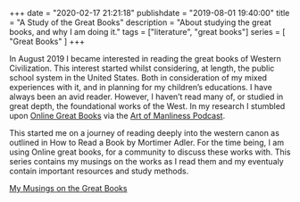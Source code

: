 +++
date = "2020-02-17 21:21:18"
publishdate = "2019-08-01 19:40:00"
title = "A Study of the Great Books"
description = "About studying the great books, and why I am doing it."
tags = ["literature", "great books"]
series = [
"Great Books"
]
+++

In August 2019 I became interested in reading the great books of Western
Civilization. This interest started whilst considering, at length, the public
school system in the United States. Both in consideration of my mixed
experiences with it, and in planning for my children’s educations. I have always
been an avid reader. However, I haven’t read many of, or studied in great depth,
the foundational works of the West. In my research I stumbled upon
[Online Great Books](https://onlinegreatbooks.com/) via the
[Art of Manliness Podcast](https://www.artofmanliness.com/articles/great-conversation-the-great-books/).

This started me on a journey of reading deeply into the western canon as
outlined in How to Read a Book by Mortimer Adler. For the time being, I am using
Online great books, for a community to discuss these works with. This series
contains my musings on the works as I read them and my eventualy contain
important resources and study methods.

[My Musings on the Great Books](/series/great-books/)
